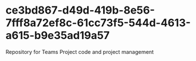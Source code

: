 # ce3bd867-d49d-419b-8e56-7fff8a72ef8c-61cc73f5-544d-4613-a615-b9e35ad19a57
Repository for Teams Project code and project management
